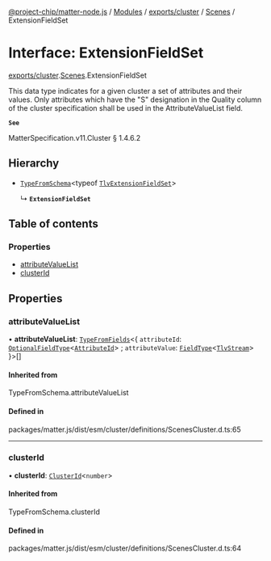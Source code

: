 [@project-chip/matter-node.js](../README.md) / [Modules](../modules.md) / [exports/cluster](../modules/exports_cluster.md) / [Scenes](../modules/exports_cluster.Scenes.md) / ExtensionFieldSet

# Interface: ExtensionFieldSet

[exports/cluster](../modules/exports_cluster.md).[Scenes](../modules/exports_cluster.Scenes.md).ExtensionFieldSet

This data type indicates for a given cluster a set of attributes and their values. Only attributes which have
the "S" designation in the Quality column of the cluster specification shall be used in the AttributeValueList
field.

**`See`**

MatterSpecification.v11.Cluster § 1.4.6.2

## Hierarchy

- [`TypeFromSchema`](../modules/exports_tlv.md#typefromschema)\<typeof [`TlvExtensionFieldSet`](../modules/exports_cluster.Scenes.md#tlvextensionfieldset)\>

  ↳ **`ExtensionFieldSet`**

## Table of contents

### Properties

- [attributeValueList](exports_cluster.Scenes.ExtensionFieldSet.md#attributevaluelist)
- [clusterId](exports_cluster.Scenes.ExtensionFieldSet.md#clusterid)

## Properties

### attributeValueList

• **attributeValueList**: [`TypeFromFields`](../modules/exports_tlv.md#typefromfields)\<\{ `attributeId`: [`OptionalFieldType`](exports_tlv.OptionalFieldType.md)\<[`AttributeId`](../modules/exports_datatype.md#attributeid)\> ; `attributeValue`: [`FieldType`](exports_tlv.FieldType.md)\<[`TlvStream`](../modules/exports_tlv.md#tlvstream)\>  }\>[]

#### Inherited from

TypeFromSchema.attributeValueList

#### Defined in

packages/matter.js/dist/esm/cluster/definitions/ScenesCluster.d.ts:65

___

### clusterId

• **clusterId**: [`ClusterId`](../modules/exports_datatype.md#clusterid)\<`number`\>

#### Inherited from

TypeFromSchema.clusterId

#### Defined in

packages/matter.js/dist/esm/cluster/definitions/ScenesCluster.d.ts:64
